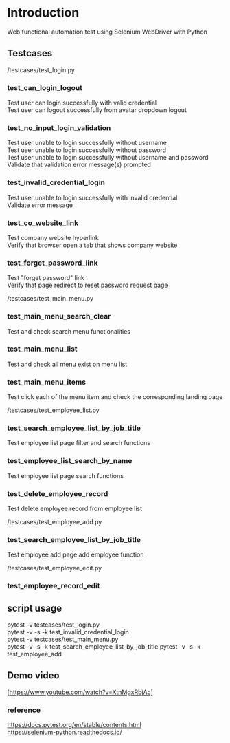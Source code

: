 # Introduction
Web functional automation test using Selenium WebDriver with Python

## Testcases
/testcases/test_login.py
### test_can_login_logout
Test user can login successfully with valid credential  \
Test user can logout successfully from avatar dropdown logout 

### test_no_input_login_validation 
Test user unable to login successfully without username  \
Test user unable to login successfully without password  \
Test user unable to login successfully without username and password  \
Validate that validation error message(s) prompted

### test_invalid_credential_login
Test user unable to login successfully with invalid credential  \
Validate error message

### test_co_website_link
Test company website hyperlink \
Verify that browser open a tab that shows company website  

### test_forget_password_link
Test "forget password" link \
Verify that page redirect to reset password request page 

/testcases/test_main_menu.py
### test_main_menu_search_clear
Test and check search menu functionalities 
### test_main_menu_list
Test and check all menu exist on menu list 
### test_main_menu_items
Test click each of the menu item and check the corresponding landing page 

/testcases/test_employee_list.py
### test_search_employee_list_by_job_title
Test employee list page filter and search functions 
### test_employee_list_search_by_name
Test employee list page search functions 
### test_delete_employee_record
Test delete employee record from employee list


/testcases/test_employee_add.py
### test_search_employee_list_by_job_title
Test employee add page add employee function 

/testcases/test_employee_edit.py
### test_employee_record_edit

## script usage
pytest -v testcases/test_login.py \
pytest -v -s -k test_invalid_credential_login \
pytest -v testcases/test_main_menu.py \
pytest -v -s -k test_search_employee_list_by_job_title
pytest -v -s -k test_employee_add


## Demo video
[https://www.youtube.com/watch?v=XtnMgxRbjAc]

### reference
https://docs.pytest.org/en/stable/contents.html \
https://selenium-python.readthedocs.io/ 